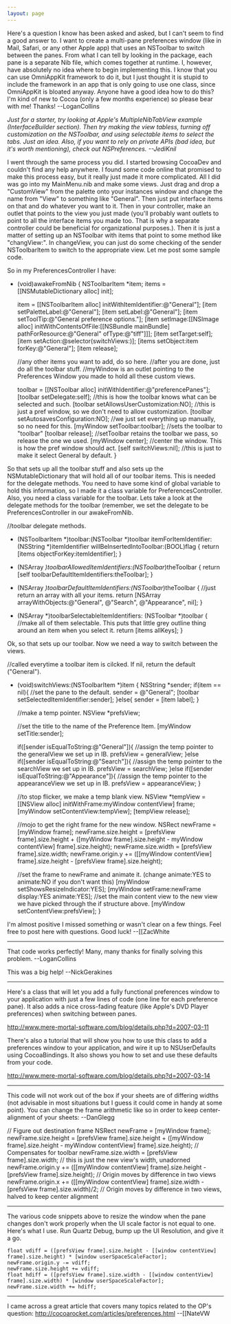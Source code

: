 ```yaml
---
layout: page
---
```


Here's a question I know has been asked and asked, but I can't seem to find a good answer to. I want to create a multi-pane preferences window (like in Mail, Safari, or any other Apple app) that uses an NSToolbar to switch between the panes. From what I can tell by looking in the package, each pane is a separate Nib file, which comes together at runtime. I, however, have absolutely no idea where to begin implementing this. I know that you can use OmniAppKit framework to do it, but I just thought it is stupid to include the framework in an app that is only going to use one class, since OmniAppKit is bloated anyway. Anyone have a good idea how to do this? I'm kind of new to Cocoa (only a few months experience) so please bear with me! Thanks! --LoganCollins

*Just for a starter, try looking at Apple's M<nowiki/>ultipleNibTabView example (I<nowiki/>nterfaceBuilder section). Then try making the view tabless, turning off customization on the NSToolbar, and using selectable items to select the tabs. Just an idea. Also, if you want to rely on private APIs (bad idea, but it's worth mentioning), check out NSPreferences. --JediKnil*

I went through the same process you did. I started browsing CocoaDev and couldn't find any help anywhere. I found some code online that promised to make this process easy, but it really just made it more complicated. All I did was go into my MainMenu.nib and make some views. Just drag and drop a "CustomView" from the palette onto your instances window and change the name from "View" to something like "General". Then just put interface items on that and do whatever you want to it. Then in your controller, make an outlet that points to the view you just made (you'll probably want outlets to point to all the interface items you made too. That is why a separate controller could be beneficial for organizational purposes.). Then it is just a matter of setting up an NSToolbar with items that point to some method like "changView:". In changeView, you can just do some checking of the sender NSToolbarItem to switch to the appropriate view. Let me post some sample code.

So in my PreferencesController I have:
    
- (void)awakeFromNib
{
    NSToolbarItem *item;
    items = [[NSMutableDictionary alloc] init];
    
    item = [[NSToolbarItem alloc] initWithItemIdentifier:@"General"];
    [item setPaletteLabel:@"General"];
    [item setLabel:@"General"];
    [item setToolTip:@"General preference options."];
    [item setImage:[[NSImage alloc] initWithContentsOfFile:[[NSBundle mainBundle] pathForResource:@"General" ofType:@"tiff"]]];
    [item setTarget:self];
    [item setAction:@selector(switchViews:)];
    [items setObject:item forKey:@"General"];
    [item release];

    //any other items you want to add, do so here.
    //after you are done, just do all the toolbar stuff.
    //myWindow is an outlet pointing to the Preferences Window you made to hold all these custom views.

    toolbar = [[NSToolbar alloc] initWithIdentifier:@"preferencePanes"];
    [toolbar setDelegate:self];  //this is how the toolbar knows what can be selected and such.
    [toolbar setAllowsUserCustomization:NO];  //this is just a pref window, so we don't need to allow customization.
    [toolbar setAutosavesConfiguration:NO];  //we just set everything up manually, so no need for this.
    [myWindow setToolbar:toolbar];  //sets the toolbar to "toolbar"
    [toolbar release];  //setToolbar retains the toolbar we pass, so release the one we used.
    [myWindow center];  //center the window. This is how the pref window should act.
    [self switchViews:nil];  //this is just to make it select General by default.
}


So that sets up all the toolbar stuff and also sets up the NSMutableDictionary that will hold all of our toolbar items. This is needed for the delegate methods. You need to have some kind of global variable to hold this information, so I made it a class variable for PreferencesController. Also, you need a class variable for the toolbar. Lets take a look at the delegate methods for the toolbar (remember, we set the delegate to be PreferencesController in our awakeFromNib.

    
//toolbar delegate methods.

- (NSToolbarItem *)toolbar:(NSToolbar *)toolbar itemForItemIdentifier:(NSString *)itemIdentifier willBeInsertedIntoToolbar:(BOOL)flag
{
    return [items objectForKey:itemIdentifier];
}

- (NSArray *)toolbarAllowedItemIdentifiers:(NSToolbar*)theToolbar
{
    return [self toolbarDefaultItemIdentifiers:theToolbar];
}

- (NSArray *)toolbarDefaultItemIdentifiers:(NSToolbar*)theToolbar
{
    //just return an array with all your items.
    return [NSArray arrayWithObjects:@"General", @"Search", @"Appearance", nil];
}

- (NSArray *)toolbarSelectableItemIdentifiers: (NSToolbar *)toolbar
{
    //make all of them selectable. This puts that little grey outline thing around an item when you select it.
    return [items allKeys];
}

Ok, so that sets up our toolbar. Now we need a way to switch between the views.

    

//called everytime a toolbar item is cilcked. If nil, return the default ("General").
- (void)switchViews:(NSToolbarItem *)item
{
    NSString *sender;
    if(item == nil){  //set the pane to the default.
        sender = @"General";
        [toolbar setSelectedItemIdentifier:sender];
    }else{
        sender = [item label];
    }

    //make a temp pointer.
    NSView *prefsView;

    //set the title to the name of the Preference Item.
    [myWindow setTitle:sender];

    if([sender isEqualToString:@"General"]){
        //assign the temp pointer to the generalView we set up in IB.
        prefsView = generalView;
    }else if([sender isEqualToString:@"Search"]){
        //assign the temp pointer to the searchView we set up in IB.
        prefsView = searchView;
    }else if([sender isEqualToString:@"Appearance"]){
        //assign the temp pointer to the appearanceView we set up in IB.
        prefsView = appearanceView;
    }
    
    //to stop flicker, we make a temp blank view.
    NSView *tempView = [[NSView alloc] initWithFrame:myWindow contentView] frame;
    [myWindow setContentView:tempView];
    [tempView release];
    
    //mojo to get the right frame for the new window.
    NSRect newFrame = [myWindow frame];
    newFrame.size.height = [prefsView frame].size.height + ([myWindow frame].size.height - myWindow contentView] frame].size.height);
    newFrame.size.width = [prefsView frame].size.width;
    newFrame.origin.y += ([[myWindow contentView] frame].size.height - [prefsView frame].size.height);
    
    //set the frame to newFrame and animate it. (change animate:YES to animate:NO if you don't want this)
    [myWindow setShowsResizeIndicator:YES];
    [myWindow setFrame:newFrame display:YES animate:YES];
    //set the main content view to the new view we have picked through the if structure above.
    [myWindow setContentView:prefsView];
}


I'm almost positive I missed something or wasn't clear on a few things. Feel free to post here with questions. Good luck!
--[[ZacWhite

----

That code works perfectly! Many, many thanks for finally solving this problem. --LoganCollins

This was a big help! --NickGerakines

----

Here's a class that will let you add a fully functional preferences window to your application with just a few lines of code (one line for each preference pane). It also adds a nice cross-fading feature (like Apple's DVD Player preferences) when switching between panes.

http://www.mere-mortal-software.com/blog/details.php?d=2007-03-11

There's also a tutorial that will show you how to use this class to add a preferences window to your application, and wire it up to NSUserDefaults using CocoaBindings. It also shows you how to set and use these defaults from your code.

http://www.mere-mortal-software.com/blog/details.php?d=2007-03-14

----

This code will not work out of the box if your sheets are of differing widths (not advisable in most situations but I guess it could come in handy at some point). You can change the frame arithmetic like so in order to keep center-alignment of your sheets: --DanGlegg

    
// Figure out destination frame
NSRect newFrame = [myWindow frame];
newFrame.size.height =	[prefsView frame].size.height + ([myWindow frame].size.height - myWindow contentView] frame].size.height); // Compensates for toolbar
newFrame.size.width =	[prefsView frame].size.width; // this is just the new view's width, unadorned
newFrame.origin.y +=	([[myWindow contentView] frame].size.height - [prefsView frame].size.height); // Origin moves by difference in two views
newFrame.origin.x +=	([[myWindow contentView] frame].size.width - [prefsView frame].size.width)/2; // Origin moves by difference in two views, halved to keep center alignment


----

The various code snippets above to resize the window when the pane changes don't work properly when the UI scale factor is not equal to one. Here's what I use. Run Quartz Debug, bump up the UI Resolution, and give it a go.

    
    float vdiff = ([prefsView frame].size.height - [[window contentView] frame].size.height) * [window userSpaceScaleFactor];
    newFrame.origin.y -= vdiff;
    newFrame.size.height += vdiff;
    float hdiff = ([prefsView frame].size.width - [[window contentView] frame].size.width) * [window userSpaceScaleFactor];
    newFrame.size.width += hdiff;



----

I came across a great article that covers many topics related to the OP's question: http://cocoarocket.com/articles/preferences.html --[[NateVW
